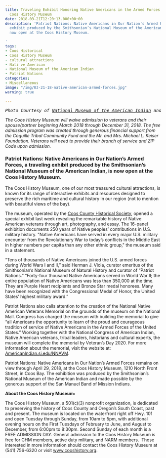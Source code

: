 ```yaml
---
title: Traveling Exhibit Honoring Native Americans in the Armed Forces now open at
  Coos History Museum
date: 2018-03-21T12:20:13.000+00:00
description: 'Patriot Nations: Native Americans in Our Nation’s Armed Forces, a traveling
  exhibit produced by the Smithsonian’s National Museum of the American Indian, is
  now open at the Coos History Museum.

'
tags:
- Coos Historical
- Coos History Museum
- cultural attractions
- Nati ve American
- National Museum of the American Indian
- Patriot Nations
categories:
- Miscellaneous
image: "/img/03-21-18-native-american-armed-forces.jpg"
warning: true

---
```

<pre><em>Photo Courtesy of <a href="http://nmai.si.edu/explore/exhibitions/item/?id=958" target="_blank" rel="noopener noreferrer">National Museum of the American Indian</a> and Coos History Museum.</em></pre>

<em>The Coos History Museum will waive admission to veterans and their spouse/partner beginning March 2018 through December 31, 2018. The free admission program was created through generous financial support from the Coquille Tribal Community Fund and the Mr. and Mrs. Michael L. Keiser Foundation. Veterans will need to provide their branch of service and ZIP Code upon admission.</em>

<h3>Patriot Nations: Native Americans in Our Nation’s Armed Forces, a traveling exhibit produced by the Smithsonian’s National Museum of the American Indian, is now open at the Coos History Museum.</h3>

The Coos History Museum, one of our most treasured cultural attractions, is known for its range of interactive exhibits and resources designed to preserve the rich maritime and cultural history in our region (not to mention with beautiful views of the bay).



The museum, operated by the <a href="http://www.cooshistory.org/" target="_blank" rel="noopener noreferrer">Coos County Historical Society</a>, opened a special exhibit last week revealing the remarkable history of Native American veterans through art, photography, and essay. The 16-panel exhibition documents 250 years of Native peoples’ contributions in U.S. military history. "Native Americans have served in every major U.S. military encounter from the Revolutionary War to today’s conflicts in the Middle East in higher numbers per capita than any other ethnic group," the museum said in a statement.



“Tens of thousands of Native Americans joined the U.S. armed forces during World Wars I and II,” said Herman J. Viola, curator emeritus of the Smithsonian’s National Museum of Natural History and curator of “Patriot Nations.” “Forty-four thousand Native Americans served in World War II; the entire population of Native Americans was less than 350,000 at the time. They are Purple Heart recipients and Bronze Star medal honorees. Many have been recognized with the Congressional Medal of Honor, the United States’ highest military award.”



Patriot Nations also calls attention to the creation of the National Native American Veterans Memorial on the grounds of the museum on the National Mall. Congress has charged the museum with building the memorial to give “all Americans the opportunity to learn of the proud and courageous tradition of service of Native Americans in the Armed Forces of the United States.” Working together with the National Congress of American Indian, Native American veterans, tribal leaders, historians and cultural experts, the museum will complete the memorial by Veteran’s Day 2020. For more information about the memorial, visit the website at: <a href="https://nmai.si.edu/nnavm/">AmericanIndian.si.edu/NNAVM</a>.



Patriot Nations: Native Americans in Our Nation’s Armed Forces remains on view through April 29, 2018, at the Coos History Museum, 1210 North Front Street, in Coos Bay. The exhibition was produced by the Smithsonian’s National Museum of the American Indian and made possible by the generous support of the San Manuel Band of Mission Indians.



<strong>About the Coos History Museum:</strong>

The Coos History Museum, a 501(c)(3) nonprofit organization, is dedicated to preserving the history of Coos County and Oregon’s South Coast, past and present. The museum is located on the waterfront right off Hwy. 101 and open Tuesday through Sunday, from 10am to 5pm, with additional evening hours on the First Tuesdays of February to June, and August to December, from 6:00pm to 8:30pm. Second Sunday of each month is a FREE ADMISSION DAY. General admission to the Coos History Museum is free for CHM members, active duty military, and NARM members.  Those interested in more information should contact the Coos History Museum at (541) 756-6320 or visit <a href="http://www.cooshistory.org/" target="_blank" rel="noopener noreferrer">www.cooshistory.org</a>.



&nbsp;